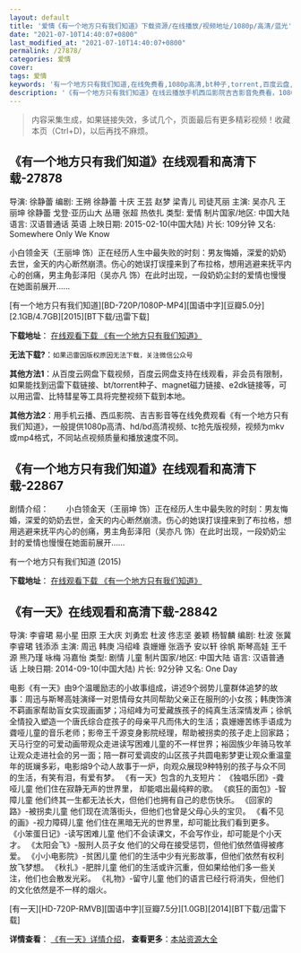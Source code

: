 ```yaml
---
layout: default
title: '爱情《有一个地方只有我们知道》下载资源/在线播放/视频地址/1080p/高清/蓝光'
date: "2021-07-10T14:40:07+0800"
last_modified_at: "2021-07-10T14:40:07+0800"
permalink: /27878/
categories: 爱情
cover:
tags: 爱情
keywords: '有一个地方只有我们知道,在线免费看,1080p高清,bt种子,torrent,百度云盘,magnet,磁力链,迅雷下载资源'
description: '《有一个地方只有我们知道》在线云播放手机西瓜影院吉吉影音免费看，1080p高清bd/hd未删减完整版和tc抢先枪版，mkv/mp4格式，附带bt/torrent种子、magnet/磁力链、百度云盘、网盘资源迅雷下载链接'
---
```


>内容采集生成，如果链接失效，多试几个，页面最后有更多精彩视频！收藏本页（Ctrl+D)，以后再找不麻烦。


## 《有一个地方只有我们知道》在线观看和高清下载-27878

导演: 徐静蕾 编剧: 王朔 徐静蕾 十庆 王芸 赵梦 梁青儿 司徒芃丽 主演: 吴亦凡 王丽坤 徐静蕾 戈登·亚历山大 丛珊 张超 热依扎 类型: 爱情 制片国家/地区: 中国大陆 语言: 汉语普通话 英语 上映日期: 2015-02-10(中国大陆) 片长: 109分钟 又名: Somewhere Only We Know

小白领金天（王丽坤 饰）正在经历人生中最失败的时刻：男友悔婚，深爱的奶奶去世，金天的内心断然崩溃。伤心的她误打误撞来到了布拉格，想用逃避来抚平内心的创痛，男主角彭泽阳（吴亦凡 饰）在此时出现，一段奶奶尘封的爱情也慢慢在她面前展开……


[有一个地方只有我们知道][BD-720P/1080P-MP4][国语中字][豆瓣5.0分][2.1GB/4.7GB][2015][BT下载/迅雷下载]

**下载地址**： [在线观看下载 《有一个地方只有我们知道》](https://www.btdx8.com/torrent/somewhere_only_we_know_2015.html) 


**无法下载?**：`如果迅雷因版权原因无法下载，关注微信公众号 `

**其他方法1**：从百度云网盘下载视频，百度云网盘支持在线观看，非会员有限制，如果能找到迅雷下载链接、bt/torrent种子、magnet磁力链接、e2dk链接等，可以用迅雷、比特彗星等工具将完整视频下载到本地。

**其他方法2**：用手机云播、西瓜影院、吉吉影音等在线免费观看《有一个地方只有我们知道》，一般提供1080p高清、hd/bd高清视频、tc抢先版视频，视频为mkv或mp4格式，不同站点视频质量和播放速度不同。


## 《有一个地方只有我们知道》在线观看和高清下载-22867

剧情介绍：        小白领金天（王丽坤 饰）正在经历人生中最失败的时刻：男友悔婚，深爱的奶奶去世，金天的内心断然崩溃。伤心的她误打误撞来到了布拉格，想用逃避来抚平内心的创痛，男主角彭泽阳（吴亦凡 饰）在此时出现，一段奶奶尘封的爱情也慢慢在她面前展开……


有一个地方只有我们知道 (2015)

**下载地址**： [在线观看下载 《有一个地方只有我们知道》](https://www.btbtdy.me/btdy/dy210.html) 


## 《有一天》在线观看和高清下载-28842

导演: 李睿珺 易小星 田原 王大庆 刘勇宏 杜波 佟志坚 姜颖 杨智麟 编剧: 杜波 张冀 李睿珺 钱添添 主演: 周迅 韩庚 冯绍峰 袁姗姗 张涵予 安以轩 徐帆 斯琴高娃 王千源 熊乃瑾 咏梅 冯嘉怡 类型: 剧情 儿童 制片国家/地区: 中国大陆 语言: 汉语普通话 上映日期: 2014-09-10(中国大陆) 片长: 92分钟 又名: One Day

电影《有一天》由9个温暖励志的小故事组成，讲述9个弱势儿童群体追梦的故事：周迅与斯琴高娃演绎一对恩情母女共同帮助父亲正在服刑的小女孩；韩庚饰演不羁画家帮助盲女实现画画梦；冯绍峰为可爱藏族孩子的纯真生活深情发声；徐帆全情投入塑造一个唐氏综合症孩子的母亲平凡而伟大的生活；袁姗姗苦练手语成为聋哑儿童的音乐老师；影帝王千源变身影院经理，帮助被拐卖的孩子走上回家路；天马行空的可爱动画带观众走进读写困难儿童的不一样世界；裕固族少年骑马牧羊让观众走进社会的另一面；陪一群可爱调皮的山区孩子共圆电影梦更让观众重温童年的斑斓多彩，电影熔9个动人故事于一炉，向观众展现9种特别的孩子与众不同的生活，有笑有泪，有爱有梦。 《有一天》包含的九支短片： 《独唱乐团》-聋哑儿童 他们住在寂静无声的世界里， 却能唱出最纯粹的歌。 《疯狂的面包》-智障儿童 他们终其一生都无法长大，但他们也拥有自己的悲伤快乐。 《回家的路》-被拐卖儿童 他们现在流落街头，但他们也曾是父母心头的宝贝。 《看不见的画》-视力障碍儿童 他们住在黑暗无光的世界里，却可能比我们看到更多。 《小笨蛋日记》-读写困难儿童 他们不会读课文，不会写作业，却可能是个小天才。 《太阳会飞》-服刑人员子女 他们的父母在接受惩罚，但他们依然值得被疼爱。 《小小电影院》-贫困儿童 他们的生活中少有光影故事，但他们依然有权利放飞梦想。 《秋扎》-肥胖儿童 他们的生活或许沉重，但如果给他们多一些关注，他们也会散发光彩。 《礼物》-留守儿童 他们的语言已经行将消失，但他们的文化依然是不一样的烟火。


[有一天][HD-720P-RMVB][国语中字][豆瓣7.5分][1.0GB][2014][BT下载/迅雷下载]

**详情查看**： [《有一天》详情介绍](/movie/28842/)， **查看更多**：[本站资源大全](/movie/t/all/)


